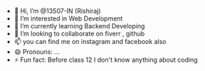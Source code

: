 - 👋 Hi, I’m @13507-IN (Rishiraj)
- 👀 I’m interested in Web Development 
- 🌱 I’m currently learning Backend Developing
- 💞️ I’m looking to collaborate on fiverr , github
- 📫 you can find me on instagram and facebook also
- 😄 Pronouns: ...
- ⚡ Fun fact: Before class 12 I don't know anything about coding

<!---
13507-IN/13507-IN is a ✨ special ✨ repository because its `README.md` (this file) appears on your GitHub profile.
You can click the Preview link to take a look at your changes.
--->
